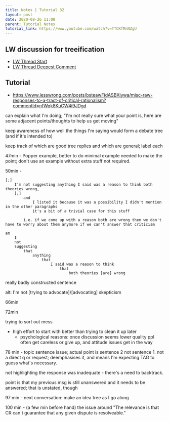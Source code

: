 ```yaml
---
title: Notes | Tutorial 32
layout: post
date: 2020-08-26 11:00
parent: Tutorial Notes
tutorial_link: https://www.youtube.com/watch?v=TTCKfMnNZgU
---
```


## LW discussion for treeification

- [LW Thread Start](https://www.lesswrong.com/posts/bsteawFidASBXiywa/misc-raw-responses-to-a-tract-of-critical-rationalism?commentId=rbXMXWgefgLZqg2Lf#u2j37Nx2TRGdP9unC)
- [LW Thread Deepest Comment](https://www.lesswrong.com/posts/bsteawFidASBXiywa/misc-raw-responses-to-a-tract-of-critical-rationalism?commentId=wbMYtA55JJrDgh2Ck#u2j37Nx2TRGdP9unC)

## Tutorial

- https://www.lesswrong.com/posts/bsteawFidASBXiywa/misc-raw-responses-to-a-tract-of-critical-rationalism?commentId=nfWqk8KuCW4i9JDgd

can explain what I'm doing; "I'm not really sure what your point is, here are some adjacent points/thoughts to help us get moving"

keep awareness of how well the things I'm saying would form a debate tree (and if it's intended to)

keep track of which are good tree replies and which are general; label each

47min - Popper example, better to do minimal example needed to make the point; don't use an example without extra stuff not required.

50min - 

```
[;]
    I'm not suggesting anything I said was a reason to think both theories wrong,
    [;]
        and
            I listed it because it was a possibility I didn't mention in the other paragraphs
            it's a bit of a trivial case for this stuff

        i.e. if we come up with a reason both are wrong then we don't have to worry about them anymore if we can't answer that criticism
```

```
am
    I
    not
    suggesting
        that
            anything
                that
                    I said was a reason to think
                        that
                            both theories [are] wrong
```

really badly constructed sentence

alt: I'm not [trying to advocate]/[advocating] skepticism

66min

72min

trying to sort out mess

- high effort to start with better than trying to clean it up later
  - psychological reasons: once discussion seems lower quality ppl often get careless or give up, and attitude issues get in the way

78 min - topic sentence issue; actual point is sentence 2 not sentence 1. not a direct q or request; deemphasises it, and means I'm expecting TAG to guess what's necessary.

not highlighting the response was inadequate - there's a need to backtrack.

point is that my previous msg is still unanswered and it needs to be answered; that is unstated, though

97 min - next conversation: make an idea tree as I go along

100 min - (a few min before hand) the issue around "The relevance is that CR can't guarantee that any given dispute is resolveable."
